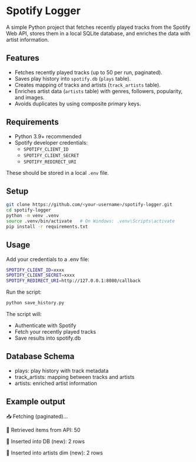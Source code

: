 # Spotify Logger

A simple Python project that fetches recently played tracks from the Spotify Web API, stores them in a local SQLite database, and enriches the data with artist information.

## Features
- Fetches recently played tracks (up to 50 per run, paginated).
- Saves play history into `spotify.db` (`plays` table).
- Creates mapping of tracks and artists (`track_artists` table).
- Enriches artist data (`artists` table) with genres, followers, popularity, and images.
- Avoids duplicates by using composite primary keys.

## Requirements
- Python 3.9+ recommended
- Spotify developer credentials:
  - `SPOTIFY_CLIENT_ID`
  - `SPOTIFY_CLIENT_SECRET`
  - `SPOTIFY_REDIRECT_URI`

These should be stored in a local `.env` file.

## Setup
```bash
git clone https://github.com/<your-username>/spotify-logger.git
cd spotify-logger
python -m venv .venv
source .venv/bin/activate   # On Windows: .venv\Scripts\activate
pip install -r requirements.txt
```

## Usage
Add your credentials to a .env file:
```bash
SPOTIFY_CLIENT_ID=xxxx
SPOTIFY_CLIENT_SECRET=xxxx
SPOTIFY_REDIRECT_URI=http://127.0.0.1:8080/callback
```
Run the script:
```bash
python save_history.py
```

The script will:
- Authenticate with Spotify
- Fetch your recently played tracks
- Save results into spotify.db

## Database Schema
- plays: play history with track metadata
- track_artists: mapping between tracks and artists
- artists: enriched artist information

## Example output
📥 Fetching (paginated)...

🔁 Retrieved items from API: 50

💾 Inserted into DB (new): 2 rows

👤 Inserted into artists dim (new): 2 rows